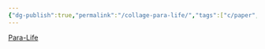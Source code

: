 ```yaml
---
{"dg-publish":true,"permalink":"/collage-para-life/","tags":["c/paper","c/letters","c/paramedics","c/basement","c/out-of-air","c/life-line","c/line","c/ev","c/distillary-district"],"created":"2024-01-01T16:12:37.462-05:00","updated":"2024-01-01T17:18:50.449-05:00"}
---
```



[Para-Life](https://www.instagram.com/p/ByRSYxchUW9/)